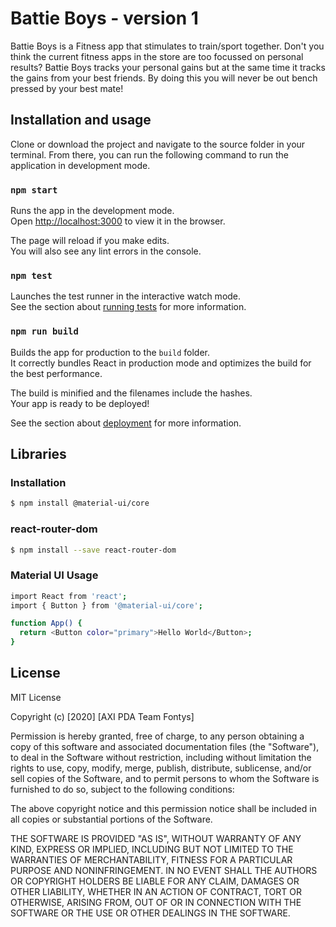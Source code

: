# Battie Boys - version 1

Battie Boys is a Fitness app that stimulates to train/sport together. Don't you think the current fitness apps in the store are too focussed on personal results?
Battie Boys tracks your personal gains but at the same time it tracks the gains from your best friends. 
By doing this you will never be out bench pressed by your best mate!

## Installation and usage

Clone or download the project and navigate to the source folder in your terminal. From there, you can run the following command to run the application in development mode.

### `npm start`

Runs the app in the development mode.\
Open [http://localhost:3000](http://localhost:3000) to view it in the browser.

The page will reload if you make edits.\
You will also see any lint errors in the console.

### `npm test`

Launches the test runner in the interactive watch mode.\
See the section about [running tests](https://facebook.github.io/create-react-app/docs/running-tests) for more information.

### `npm run build`

Builds the app for production to the `build` folder.\
It correctly bundles React in production mode and optimizes the build for the best performance.

The build is minified and the filenames include the hashes.\
Your app is ready to be deployed!

See the section about [deployment](https://facebook.github.io/create-react-app/docs/deployment) for more information.

## Libraries

### Installation

```bash
$ npm install @material-ui/core
```

### react-router-dom

```bash
$ npm install --save react-router-dom
```

### Material UI Usage

```bash
import React from 'react';
import { Button } from '@material-ui/core';

function App() {
  return <Button color="primary">Hello World</Button>;
}
```

## License

MIT License

Copyright (c) [2020] [AXI PDA Team Fontys]

Permission is hereby granted, free of charge, to any person obtaining a copy
of this software and associated documentation files (the "Software"), to deal
in the Software without restriction, including without limitation the rights
to use, copy, modify, merge, publish, distribute, sublicense, and/or sell
copies of the Software, and to permit persons to whom the Software is
furnished to do so, subject to the following conditions:

The above copyright notice and this permission notice shall be included in all
copies or substantial portions of the Software.

THE SOFTWARE IS PROVIDED "AS IS", WITHOUT WARRANTY OF ANY KIND, EXPRESS OR
IMPLIED, INCLUDING BUT NOT LIMITED TO THE WARRANTIES OF MERCHANTABILITY,
FITNESS FOR A PARTICULAR PURPOSE AND NONINFRINGEMENT. IN NO EVENT SHALL THE
AUTHORS OR COPYRIGHT HOLDERS BE LIABLE FOR ANY CLAIM, DAMAGES OR OTHER
LIABILITY, WHETHER IN AN ACTION OF CONTRACT, TORT OR OTHERWISE, ARISING FROM,
OUT OF OR IN CONNECTION WITH THE SOFTWARE OR THE USE OR OTHER DEALINGS IN THE
SOFTWARE.